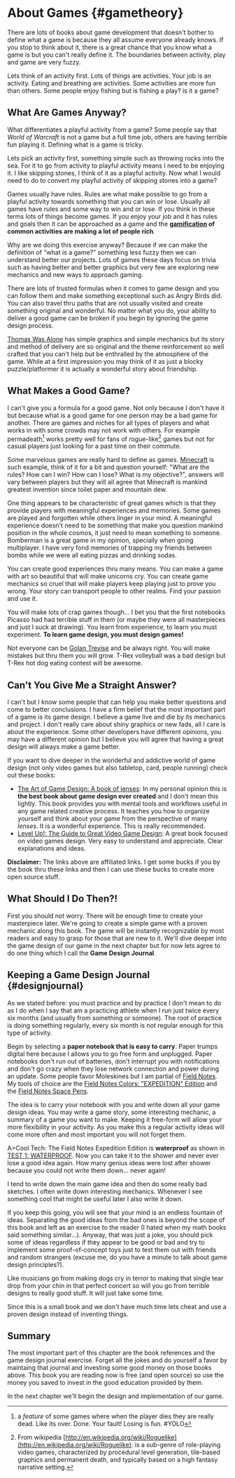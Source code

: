 # About Games {#gametheory}

There are lots of books about game development that doesn't bother to define what a game is because they all assume everyone already knows. If you stop to think about it, there is a great chance that you know what a game is but you can't really define it. The boundaries between activity, play and game are very fuzzy.

Lets think of an activity first. Lots of things are activities. Your job is an activity. Eating and breathing are activities. Some activities are more fun than others. Some people enjoy fishing but is fishing a play? is it a game?

## What Are Games Anyway?

What differentiates a playful activity from a game? Some people say that *World of Warcraft* is not a game but a full time job, others are having terrible fun playing it. Defining what is a game is tricky.

Lets pick an activity first, something simple such as throwing rocks into the sea. For it to go from activity to playful activity means I need to be enjoying it. I like skipping stones, I think of it as a playful activity. Now what I would need to do to convert my playful activity of skipping stones into a game?

Games usually have rules. Rules are what make possible to go from a playful activity towards something that you can win or lose. Usually all games have rules and some way to win and or lose. If you think in these terms lots of things become games. If you enjoy your job and it has rules and goals then it can be approached as a game and the **[gamification](http://en.wikipedia.org/wiki/Gamification) of common activities are making a lot of people rich**.

Why are we doing this exercise anyway? Because if we can make the definition of "what is a game?" something less fuzzy then we can understand better our projects. Lots of games these days focus on trivia such as having better and better graphics but very few are exploring new mechanics and new ways to approach gaming.

There are lots of trusted formulas when it comes to game design and you can follow them and make something exceptional such as Angry Birds did. You can also travel thru paths that are not usually visited and create something original and wonderful. No matter what you do, your ability to deliver a good game can be broken if you begin by ignoring the game design process.

[Thomas Was Alone](http://www.mikebithellgames.com/thomaswasalone/) has simple graphics and simple mechanics but its story and method of delivery are so original and the theme reinforcement so well crafted that you can't help but be enthralled by the atmosphere of the game. While at a first impression you may think of it as just a blocky puzzle/platformer it is actually a wonderful story about friendship.

## What Makes a Good Game?

I can't give you a formula for a good game. Not only because I don't have it but because what is a good game for one person may be a bad game for another. There are games and niches for all types of players and what works in with some crowds may not work with others. For example permadeath[^permadeath] works pretty well for fans of rogue-like[^roguelike] games but not for casual players just looking for a past time on their commute.

Some marvelous games are really hard to define as games. [Minecraft](https://minecraft.net/) is such example, think of it for a bit and question yourself: "What are the rules? How can I win? How can I lose? What is my objective?", answers will vary between players but they will all agree that Minecraft is mankind greatest invention since toilet paper and mountain dew.

One thing appears to be characteristic of great games which is that they provide players with meaningful experiences and memories. Some games are played and forgotten while others linger in your mind. A meaningful experience doesn't need to be something that make you question mankind position in the whole cosmos, it just need to mean something to someone. Bomberman is a great game in my opinion, specially when going multiplayer. I have very fond memories of trapping my friends between bombs while we were all eating pizzas and drinking sodas.

You can create good experiences thru many means. You can make a game with art so beautiful that will make unicorns cry. You can create game mechanics so cruel that will make players keep playing just to prove you wrong. Your story can transport people to other realms. Find your passion and use it.

You will make lots of crap games though... I bet you that the first notebooks Picasso had had terrible stuff in them (or maybe they were all masterpieces and just I suck at drawing). You learn from experience, to learn you must experiment. **To learn game design, you must design games!**

Not everyone can be [Golan Trevise](http://mdfs.net/Docs/SciFi/Asimov/Timeline) and be always right. You will make mistakes but thru them you will grow. T-Rex volleyball was a bad design but T-Rex hot dog eating contest will be awesome.

[^permadeath]: a *feature* of some games where when the player dies they are really dead. Like its over. Done. Your fault! Losing is fun. #YOLO

[^roguelike]: From wikipedia [http://en.wikipedia.org/wiki/Roguelike](http://en.wikipedia.org/wiki/Roguelike): is a sub-genre of role-playing video games, characterized by procedural level generation, tile-based graphics and permanent death, and typically based on a high fantasy narrative setting.

## Can't You Give Me a Straight Answer?

I can't but I know some people that can help you make better questions and come to better conclusions. I have a firm belief that the most important part of a game is its game design. I believe a game live and die by its mechanics and project. I don't really care about shiny graphics or new fads, all I care is about the experience. Some other developers have different opinions, you may have a different opinion but I believe you will agree that having a great design will always make a game better.

If you want to dive deeper in the wonderful and addictive world of game design (not only video games but also tabletop, card, people running) check out these books:

* [The Art of Game Design: A book of lenses](http://www.amazon.com/gp/product/0123694965/ref=as_li_tl?ie=UTF8&camp=1789&creative=9325&creativeASIN=0123694965&linkCode=as2&tag=andregacom02-20&linkId=3A6K4FN3GZ3AVW3K): In my personal opinion this is **the best book about game design ever created** and I don't mean this lightly. This book provides you with mental tools and workflows useful in any game related creative process. It teaches you how to organize yourself and think about your game from the perspective of many *lenses*. It is a wonderful experience. This is really recommended.
* [Level Up!: The Guide to Great Video Game Design](http://www.amazon.com/gp/product/047068867X/ref=as_li_tl?ie=UTF8&camp=1789&creative=390957&creativeASIN=047068867X&linkCode=as2&tag=andregacom02-20&linkId=TBDQTMA7QTIX4JOD): A great book focused on video games design. Very easy to understand and appreciate. Clear explanations and ideas.

**Disclaimer:** The links above are affiliated links. I get some bucks if you by the book thru these links and then I can use these bucks to create more open source stuff.

## What Should I Do Then?!

First you should not worry. There will be enough time to create your masterpiece later. We're going to create a simple game with a proven mechanic along this book. The game will be instantly recognizable by most readers and easy to grasp for those that are new to it. We'll dive deeper into the game design of our game in the next chapter but for now lets agree to do one thing which I call the **Game Design Journal**.

## Keeping a Game Design Journal {#designjournal}

As we stated before: you must practice and by practice I don't mean to do as I do when I say that am a practicing athlete when I run just twice every six months (and usually from something or someone). The root of practice is doing something regularly, every six month is not regular enough for this type of activity.

Begin by selecting a **paper notebook that is easy to carry**. Paper trumps digital here because I allows you to go free form and unplugged. Paper notebooks don't run out of batteries, don't interrupt you with notifications and don't go crazy when they lose network connection and power during an update. Some people favor Moleskines but I am partial of [Field Notes](http://fieldnotesbrand.com/). My tools of choice are the [Field Notes Colors: "EXPEDITION" Edition](http://fieldnotesbrand.com/colors/expedition/) and the [Field Notes Space Pens](http://fieldnotesbrand.com/spacepen/).

The idea is to carry your notebook with you and write down all your game design ideas. You may write a game story, some interesting mechanic, a summary of a game you want to make. Keeping it free-form will allow your more flexibility in your activity. As you make this a regular activity ideas will come more often and most important you will not forget them.

A>Cool Tech: The Field Notes Expedition Edition is **waterproof** as shown in [TEST 1: WATERPROOF](http://vimeo.com/55133541&autoplay=1). Now you can take it to the shower and never ever lose a good idea again. How many genius ideas were lost after shower because you could not write them down... never again!

I tend to write down the main game idea and then do some really bad sketches. I often write down interesting mechanics. Whenever I see something cool that might be useful later I also write it down.

If you keep this going, you will see that your mind is an endless fountain of ideas. Separating the good ideas from the bad ones is beyond the scope of this book and left as an exercise to the reader (I hated when my math books said something similar...). Anyway, that was just a joke, you should pick some of ideas regardless if they appear to be good or bad and try to implement some proof-of-concept toys just to test them out with friends and random strangers (excuse me, do you have a minute to talk about game design principles?).

Like musicians go from making dogs cry in terror to making that single tear drop from your chin in that perfect concert so will you go from terrible designs to really good stuff. It will just take some time.

Since this is a small book and we don't have much time lets cheat and use a proven design instead of inventing things.

## Summary

The most important part of this chapter are the book references and the game design journal exercise. Forget all the jokes and do yourself a favor by maintaing that journal and investing some good money on those books above. This book you are reading now is free (and open source) so use the money you saved to invest in the good education provided by them.

In the next chapter we'll begin the design and implementation of our game.

